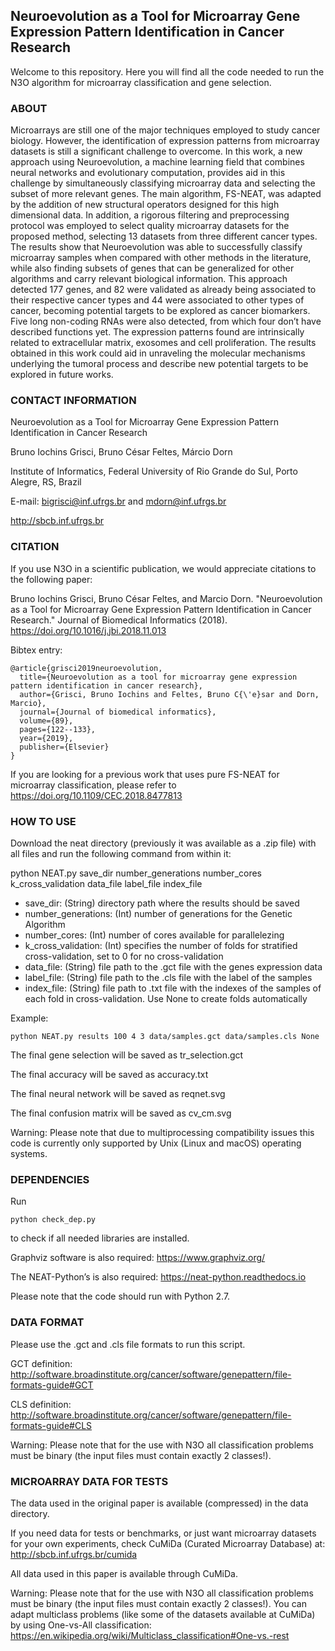 ## Neuroevolution as a Tool for Microarray Gene Expression Pattern Identification in Cancer Research

Welcome to this repository. Here you will find all the code needed to run the N3O algorithm for microarray classification and gene selection.

### ABOUT

Microarrays are still one of the major techniques employed to study cancer biology. However, the identification of expression patterns from microarray datasets is still a significant challenge to overcome. In this work, a new approach using Neuroevolution, a machine learning field that combines neural networks and evolutionary computation, provides aid in this challenge by simultaneously classifying microarray data and selecting the subset of more relevant genes. The main algorithm, FS-NEAT, was adapted by the addition of new structural operators designed for this high dimensional data. In addition, a rigorous filtering and preprocessing protocol was employed to select quality microarray datasets for the proposed method, selecting 13 datasets from three different cancer types. The results show that Neuroevolution was able to successfully classify microarray samples when compared with other methods in the literature, while also finding subsets of genes that can be generalized for other algorithms and carry relevant biological information. This approach detected 177 genes, and 82 were validated as already being associated to their respective cancer types and 44 were associated to other types of cancer, becoming potential targets to be explored as cancer biomarkers. Five long non-coding RNAs were also detected, from which four don’t have described functions yet. The expression patterns found are intrinsically related to extracellular matrix, exosomes and cell proliferation. The results obtained in this work could aid in unraveling the molecular mechanisms underlying the tumoral process and describe new potential targets to be explored in future works.

### CONTACT INFORMATION

Neuroevolution as a Tool for Microarray Gene Expression Pattern Identification in Cancer Research

Bruno Iochins Grisci, Bruno César Feltes, Márcio Dorn

Institute of Informatics, Federal University of Rio Grande do Sul, Porto Alegre, RS, Brazil

E-mail: bigrisci@inf.ufrgs.br and mdorn@inf.ufrgs.br

http://sbcb.inf.ufrgs.br

### CITATION

If you use N3O in a scientific publication, we would appreciate citations to the following paper:

Bruno Iochins Grisci, Bruno César Feltes, and Marcio Dorn. "Neuroevolution as a Tool for Microarray Gene Expression Pattern Identification in Cancer Research." Journal of Biomedical Informatics (2018).
https://doi.org/10.1016/j.jbi.2018.11.013

Bibtex entry:

```
@article{grisci2019neuroevolution,
  title={Neuroevolution as a tool for microarray gene expression pattern identification in cancer research},
  author={Grisci, Bruno Iochins and Feltes, Bruno C{\'e}sar and Dorn, Marcio},
  journal={Journal of biomedical informatics},
  volume={89},
  pages={122--133},
  year={2019},
  publisher={Elsevier}
}
```
If you are looking for a previous work that uses pure FS-NEAT for microarray classification, please refer to https://doi.org/10.1109/CEC.2018.8477813

### HOW TO USE

Download the neat directory (previously it was available as a .zip file) with all files and run the following command from within it:

python NEAT.py save_dir number_generations number_cores k_cross_validation data_file label_file index_file

- save_dir: (String) directory path where the results should be saved
- number_generations: (Int) number of generations for the Genetic Algorithm
- number_cores: (Int) number of cores available for parallelezing
- k_cross_validation: (Int) specifies the number of folds for stratified cross-validation, set to 0 for no cross-validation
- data_file: (String) file path to the .gct file with the genes expression data
- label_file: (String) file path to the .cls file with the label of the samples
- index_file: (String) file path to .txt file with the indexes of the samples of each fold in cross-validation. Use None to create folds automatically

Example: 
```
python NEAT.py results 100 4 3 data/samples.gct data/samples.cls None
```

The final gene selection will be saved as tr_selection.gct

The final accuracy will be saved as accuracy.txt

The final neural network will be saved as reqnet.svg

The final confusion matrix will be saved as cv_cm.svg

Warning: Please note that due to multiprocessing compatibility issues this code is currently only supported by Unix (Linux and macOS) operating systems.

### DEPENDENCIES

Run 
```
python check_dep.py 
```
to check if all needed libraries are installed.

Graphviz software is also required: https://www.graphviz.org/

The NEAT-Python’s is also required: https://neat-python.readthedocs.io

Please note that the code should run with Python 2.7.

### DATA FORMAT

Please use the .gct and .cls file formats to run this script.

GCT definition: http://software.broadinstitute.org/cancer/software/genepattern/file-formats-guide#GCT

CLS definition: http://software.broadinstitute.org/cancer/software/genepattern/file-formats-guide#CLS

Warning: Please note that for the use with N3O all classification problems must be binary (the input files must contain exactly 2 classes!).

### MICROARRAY DATA FOR TESTS

The data used in the original paper is available (compressed) in the data directory.

If you need data for tests or benchmarks, or just want microarray datasets for your own experiments, check CuMiDa (Curated Microarray Database) at: http://sbcb.inf.ufrgs.br/cumida

All data used in this paper is available through CuMiDa.

Warning: Please note that for the use with N3O all classification problems must be binary (the input files must contain exactly 2 classes!). You can adapt multiclass problems (like some of the datasets available at CuMiDa) by using One-vs-All classification: https://en.wikipedia.org/wiki/Multiclass_classification#One-vs.-rest
